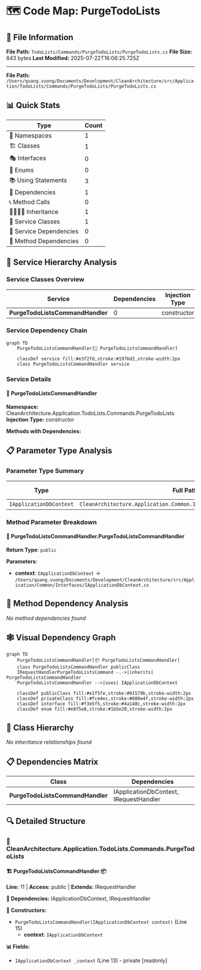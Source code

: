 # 🗺️ Code Map: PurgeTodoLists

## 📁 File Information

**File Path:** `TodoLists/Commands/PurgeTodoLists/PurgeTodoLists.cs`
**File Size:** 843 bytes
**Last Modified:** 2025-07-22T16:06:25.725Z

---


**File Path:** `/Users/quang.vuong/Documents/Development/CleanArchitecture/src/Application/TodoLists/Commands/PurgeTodoLists/PurgeTodoLists.cs`

## 📊 Quick Stats

| Type | Count |
|------|-------|
| 📁 Namespaces | 1 |
| 🏗️ Classes | 1 |
| 🎭 Interfaces | 0 |
| 📝 Enums | 0 |
| 📚 Using Statements | 3 |
| 🔗 Dependencies | 1 |
| 📞 Method Calls | 0 |
| 👨‍👩‍👧‍👦 Inheritance | 1 |
| 🔧 Service Classes | 1 |
| 💉 Service Dependencies | 0 |
| 🎯 Method Dependencies | 0 |

## 🔧 Service Hierarchy Analysis

### Service Classes Overview

| Service | Dependencies | Injection Type | Methods |
|---------|--------------|----------------|---------|
| **PurgeTodoListsCommandHandler** | 0 | constructor | 1 |

### Service Dependency Chain

```mermaid
graph TD
    PurgeTodoListsCommandHandler[🔧 PurgeTodoListsCommandHandler]

    classDef service fill:#e3f2fd,stroke:#1976d2,stroke-width:2px
    class PurgeTodoListsCommandHandler service
```

### Service Details

#### 🔧 PurgeTodoListsCommandHandler

**Namespace:** CleanArchitecture.Application.TodoLists.Commands.PurgeTodoLists
**Injection Type:** constructor

**Methods with Dependencies:**

## 📋 Parameter Type Analysis

### Parameter Type Summary

| Type | Full Path | Namespace | Used In Methods | Occurrences |
|------|-----------|-----------|-----------------|-------------|
| `IApplicationDbContext` | `CleanArchitecture.Application.Common.Interfaces.IApplicationDbContext` | `CleanArchitecture.Application.Common.Interfaces` | 1 | 1 |

### Method Parameter Breakdown

#### 🔧 PurgeTodoListsCommandHandler.PurgeTodoListsCommandHandler

**Return Type**: `public`

**Parameters**:
- **context**: `IApplicationDbContext` → `/Users/quang.vuong/Documents/Development/CleanArchitecture/src/Application/Common/Interfaces/IApplicationDbContext.cs`

## 🎯 Method Dependency Analysis

*No method dependencies found*

## 🕸️ Visual Dependency Graph

```mermaid
graph TD
    PurgeTodoListsCommandHandler[📦 PurgeTodoListsCommandHandler]
    class PurgeTodoListsCommandHandler publicClass
    IRequestHandlerPurgeTodoListsCommand -.->|inherits| PurgeTodoListsCommandHandler
    PurgeTodoListsCommandHandler -->|uses| IApplicationDbContext

    classDef publicClass fill:#e1f5fe,stroke:#01579b,stroke-width:2px
    classDef privateClass fill:#fce4ec,stroke:#880e4f,stroke-width:2px
    classDef interface fill:#f3e5f5,stroke:#4a148c,stroke-width:2px
    classDef enum fill:#e8f5e8,stroke:#1b5e20,stroke-width:2px
```

## 🌳 Class Hierarchy

*No inheritance relationships found*

## 📋 Dependencies Matrix

| Class | Dependencies |
|-------|---------------|
| **PurgeTodoListsCommandHandler** | IApplicationDbContext, IRequestHandler<PurgeTodoListsCommand> |

## 🔍 Detailed Structure

### 📁 CleanArchitecture.Application.TodoLists.Commands.PurgeTodoLists

#### 🏗️ PurgeTodoListsCommandHandler 📦

**Line:** 11 | **Access:** public | **Extends:** IRequestHandler<PurgeTodoListsCommand>

**🔗 Dependencies:** IApplicationDbContext, IRequestHandler<PurgeTodoListsCommand>

**🔧 Constructors:**
- `PurgeTodoListsCommandHandler(IApplicationDbContext context)` (Line 15)
  - **context**: `IApplicationDbContext`

**📊 Fields:**
- `IApplicationDbContext _context` (Line 13) - private [readonly]

